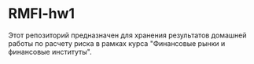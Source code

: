 # RMFI-hw1

Этот репозиторий предназначен для хранения результатов домашней работы по расчету риска в рамках курса "Финансовые рынки и финансовые институты".

